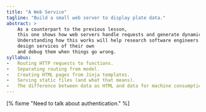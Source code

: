 ```yaml
---
title: "A Web Service"
tagline: "Build a small web server to display plate data."
abstract: >
    As a counterpart to the previous lesson,
    this one shows how web servers handle requests and generate dynamic HTML pages.
    Understanding how this works will help research software engineers
    design services of their own
    and debug them when things go wrong.
syllabus:
-   Routing HTTP requests to functions.
-   Separating routing from model.
-   Creating HTML pages from Jinja templates.
-   Serving static files (and what that means).
-   The difference between data as HTML and data for machine consumption.
---
```


[% fixme "Need to talk about authentication." %]
